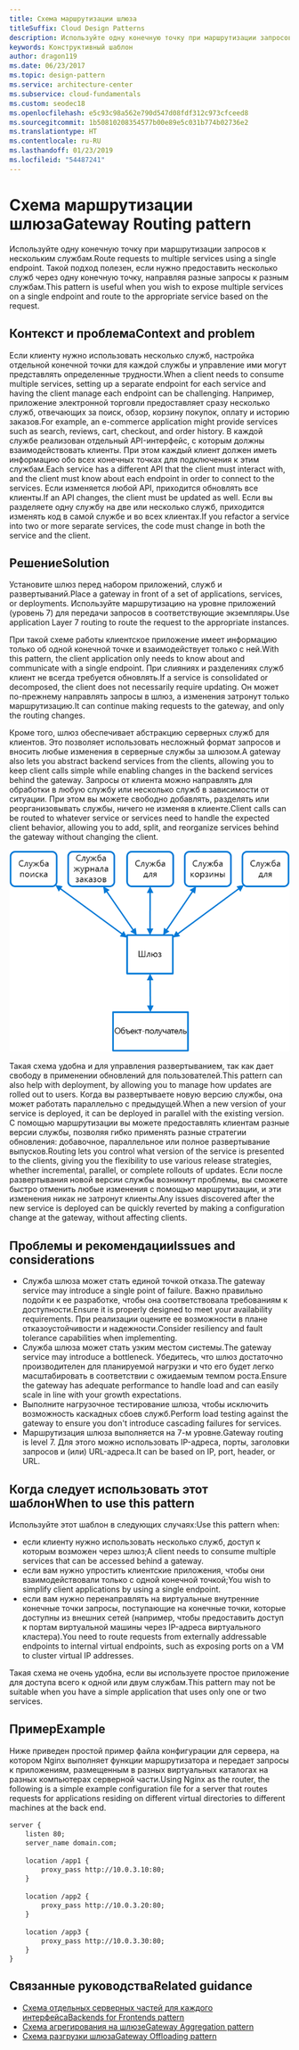 ```yaml
---
title: Схема маршрутизации шлюза
titleSuffix: Cloud Design Patterns
description: Используйте одну конечную точку при маршрутизации запросов к нескольким службам.
keywords: Конструктивный шаблон
author: dragon119
ms.date: 06/23/2017
ms.topic: design-pattern
ms.service: architecture-center
ms.subservice: cloud-fundamentals
ms.custom: seodec18
ms.openlocfilehash: e5c93c98a562e790d547d08fdf312c973cfceed8
ms.sourcegitcommit: 1b50810208354577b00e89e5c031b774b02736e2
ms.translationtype: HT
ms.contentlocale: ru-RU
ms.lasthandoff: 01/23/2019
ms.locfileid: "54487241"
---
```

# <a name="gateway-routing-pattern"></a><span data-ttu-id="855e3-104">Схема маршрутизации шлюза</span><span class="sxs-lookup"><span data-stu-id="855e3-104">Gateway Routing pattern</span></span>

<span data-ttu-id="855e3-105">Используйте одну конечную точку при маршрутизации запросов к нескольким службам.</span><span class="sxs-lookup"><span data-stu-id="855e3-105">Route requests to multiple services using a single endpoint.</span></span> <span data-ttu-id="855e3-106">Такой подход полезен, если нужно предоставить несколько служб через одну конечную точку, направляя разные запросы к разным службам.</span><span class="sxs-lookup"><span data-stu-id="855e3-106">This pattern is useful when you wish to expose multiple services on a single endpoint and route to the appropriate service based on the request.</span></span>

## <a name="context-and-problem"></a><span data-ttu-id="855e3-107">Контекст и проблема</span><span class="sxs-lookup"><span data-stu-id="855e3-107">Context and problem</span></span>

<span data-ttu-id="855e3-108">Если клиенту нужно использовать несколько служб, настройка отдельной конечной точки для каждой службы и управление ими могут представлять определенные трудности.</span><span class="sxs-lookup"><span data-stu-id="855e3-108">When a client needs to consume multiple services, setting up a separate endpoint for each service and having the client manage each endpoint can be challenging.</span></span> <span data-ttu-id="855e3-109">Например, приложение электронной торговли предоставляет сразу несколько служб, отвечающих за поиск, обзор, корзину покупок, оплату и историю заказов.</span><span class="sxs-lookup"><span data-stu-id="855e3-109">For example, an e-commerce application might provide services such as search, reviews, cart, checkout, and order history.</span></span> <span data-ttu-id="855e3-110">В каждой службе реализован отдельный API-интерфейс, с которым должны взаимодействовать клиенты. При этом каждый клиент должен иметь информацию обо всех конечных точках для подключения к этим службам.</span><span class="sxs-lookup"><span data-stu-id="855e3-110">Each service has a different API that the client must interact with, and the client must know about each endpoint in order to connect to the services.</span></span> <span data-ttu-id="855e3-111">Если изменяется любой API, приходится обновлять все клиенты.</span><span class="sxs-lookup"><span data-stu-id="855e3-111">If an API changes, the client must be updated as well.</span></span> <span data-ttu-id="855e3-112">Если вы разделяете одну службу на две или несколько служб, приходится изменять код в самой службе и во всех клиентах.</span><span class="sxs-lookup"><span data-stu-id="855e3-112">If you refactor a service into two or more separate services, the code must change in both the service and the client.</span></span>

## <a name="solution"></a><span data-ttu-id="855e3-113">Решение</span><span class="sxs-lookup"><span data-stu-id="855e3-113">Solution</span></span>

<span data-ttu-id="855e3-114">Установите шлюз перед набором приложений, служб и развертываний.</span><span class="sxs-lookup"><span data-stu-id="855e3-114">Place a gateway in front of a set of applications, services, or deployments.</span></span> <span data-ttu-id="855e3-115">Используйте маршрутизацию на уровне приложений (уровень 7) для передачи запросов в соответствующие экземпляры.</span><span class="sxs-lookup"><span data-stu-id="855e3-115">Use application Layer 7 routing to route the request to the appropriate instances.</span></span>

<span data-ttu-id="855e3-116">При такой схеме работы клиентское приложение имеет информацию только об одной конечной точке и взаимодействует только с ней.</span><span class="sxs-lookup"><span data-stu-id="855e3-116">With this pattern, the client application only needs to know about and communicate with a single endpoint.</span></span> <span data-ttu-id="855e3-117">При слияниях и разделениях служб клиент не всегда требуется обновлять.</span><span class="sxs-lookup"><span data-stu-id="855e3-117">If a service is consolidated or decomposed, the client does not necessarily require updating.</span></span> <span data-ttu-id="855e3-118">Он может по-прежнему направлять запросы в шлюз, а изменения затронут только маршрутизацию.</span><span class="sxs-lookup"><span data-stu-id="855e3-118">It can continue making requests to the gateway, and only the routing changes.</span></span>

<span data-ttu-id="855e3-119">Кроме того, шлюз обеспечивает абстракцию серверных служб для клиентов. Это позволяет использовать несложный формат запросов и вносить любые изменения в серверные службы за шлюзом.</span><span class="sxs-lookup"><span data-stu-id="855e3-119">A gateway also lets you abstract backend services from the clients, allowing you to keep client calls simple while enabling changes in the backend services behind the gateway.</span></span> <span data-ttu-id="855e3-120">Запросы от клиента можно направлять для обработки в любую службу или несколько служб в зависимости от ситуации. При этом вы можете свободно добавлять, разделять или реорганизовывать службы, ничего не изменяя в клиенте.</span><span class="sxs-lookup"><span data-stu-id="855e3-120">Client calls can be routed to whatever service or services need to handle the expected client behavior, allowing you to add, split, and reorganize services behind the gateway without changing the client.</span></span>

![Шаблон маршрутизации шлюза](./_images/gateway-routing.png)

<span data-ttu-id="855e3-122">Такая схема удобна и для управления развертыванием, так как дает свободу в применении обновлений для пользователей.</span><span class="sxs-lookup"><span data-stu-id="855e3-122">This pattern can also help with deployment, by allowing you to manage how updates are rolled out to users.</span></span> <span data-ttu-id="855e3-123">Когда вы развертываете новую версию службы, она может работать параллельно с предыдущей.</span><span class="sxs-lookup"><span data-stu-id="855e3-123">When a new version of your service is deployed, it can be deployed in parallel with the existing version.</span></span> <span data-ttu-id="855e3-124">С помощью маршрутизации вы можете предоставлять клиентам разные версии службы, позволяя гибко применять разные стратегии обновления: добавочное, параллельное или полное развертывание выпусков.</span><span class="sxs-lookup"><span data-stu-id="855e3-124">Routing lets you control what version of the service is presented to the clients, giving you the flexibility to use various release strategies, whether incremental, parallel, or complete rollouts of updates.</span></span> <span data-ttu-id="855e3-125">Если после развертывания новой версии службы возникнут проблемы, вы сможете быстро отменить любые изменения с помощью маршрутизации, и эти изменения никак не затронут клиенты.</span><span class="sxs-lookup"><span data-stu-id="855e3-125">Any issues discovered after the new service is deployed can be quickly reverted by making a configuration change at the gateway, without affecting clients.</span></span>

## <a name="issues-and-considerations"></a><span data-ttu-id="855e3-126">Проблемы и рекомендации</span><span class="sxs-lookup"><span data-stu-id="855e3-126">Issues and considerations</span></span>

- <span data-ttu-id="855e3-127">Служба шлюза может стать единой точкой отказа.</span><span class="sxs-lookup"><span data-stu-id="855e3-127">The gateway service may introduce a single point of failure.</span></span> <span data-ttu-id="855e3-128">Важно правильно подойти к ее разработке, чтобы она соответствовала требованиям к доступности.</span><span class="sxs-lookup"><span data-stu-id="855e3-128">Ensure it is properly designed to meet your availability requirements.</span></span> <span data-ttu-id="855e3-129">При реализации оцените ее возможности в плане отказоустойчивости и надежности.</span><span class="sxs-lookup"><span data-stu-id="855e3-129">Consider resiliency and fault tolerance capabilities when implementing.</span></span>
- <span data-ttu-id="855e3-130">Служба шлюза может стать узким местом системы.</span><span class="sxs-lookup"><span data-stu-id="855e3-130">The gateway service may introduce a bottleneck.</span></span> <span data-ttu-id="855e3-131">Убедитесь, что шлюз достаточно производителен для планируемой нагрузки и что его будет легко масштабировать в соответствии с ожидаемым темпом роста.</span><span class="sxs-lookup"><span data-stu-id="855e3-131">Ensure the gateway has adequate performance to handle load and can easily scale in line with your growth expectations.</span></span>
- <span data-ttu-id="855e3-132">Выполните нагрузочное тестирование шлюза, чтобы исключить возможность каскадных сбоев служб.</span><span class="sxs-lookup"><span data-stu-id="855e3-132">Perform load testing against the gateway to ensure you don't introduce cascading failures for services.</span></span>
- <span data-ttu-id="855e3-133">Маршрутизация шлюза выполняется на 7-м уровне.</span><span class="sxs-lookup"><span data-stu-id="855e3-133">Gateway routing is level 7.</span></span> <span data-ttu-id="855e3-134">Для этого можно использовать IP-адреса, порты, заголовки запросов и (или) URL-адреса.</span><span class="sxs-lookup"><span data-stu-id="855e3-134">It can be based on IP, port, header, or URL.</span></span>

## <a name="when-to-use-this-pattern"></a><span data-ttu-id="855e3-135">Когда следует использовать этот шаблон</span><span class="sxs-lookup"><span data-stu-id="855e3-135">When to use this pattern</span></span>

<span data-ttu-id="855e3-136">Используйте этот шаблон в следующих случаях:</span><span class="sxs-lookup"><span data-stu-id="855e3-136">Use this pattern when:</span></span>

- <span data-ttu-id="855e3-137">если клиенту нужно использовать несколько служб, доступ к которым возможен через шлюз;</span><span class="sxs-lookup"><span data-stu-id="855e3-137">A client needs to consume multiple services that can be accessed behind a gateway.</span></span>
- <span data-ttu-id="855e3-138">если вам нужно упростить клиентские приложения, чтобы они взаимодействовали только с одной конечной точкой;</span><span class="sxs-lookup"><span data-stu-id="855e3-138">You wish to simplify client applications by using a single endpoint.</span></span>
- <span data-ttu-id="855e3-139">если вам нужно перенаправлять на виртуальные внутренние конечные точки запросы, поступающие на конечные точки, которые доступны из внешних сетей (например, чтобы предоставить доступ к портам виртуальной машины через IP-адреса виртуального кластера).</span><span class="sxs-lookup"><span data-stu-id="855e3-139">You need to route requests from externally addressable endpoints to internal virtual endpoints, such as exposing ports on a VM to cluster virtual IP addresses.</span></span>

<span data-ttu-id="855e3-140">Такая схема не очень удобна, если вы используете простое приложение для доступа всего к одной или двум службам.</span><span class="sxs-lookup"><span data-stu-id="855e3-140">This pattern may not be suitable when you have a simple application that uses only one or two services.</span></span>

## <a name="example"></a><span data-ttu-id="855e3-141">Пример</span><span class="sxs-lookup"><span data-stu-id="855e3-141">Example</span></span>

<span data-ttu-id="855e3-142">Ниже приведен простой пример файла конфигурации для сервера, на котором Nginx выполняет функции маршрутизатора и передает запросы к приложениям, размещенным в разных виртуальных каталогах на разных компьютерах серверной части.</span><span class="sxs-lookup"><span data-stu-id="855e3-142">Using Nginx as the router, the following is a simple example configuration file for a server that routes requests for applications residing on different virtual directories to different machines at the back end.</span></span>

```console
server {
    listen 80;
    server_name domain.com;

    location /app1 {
        proxy_pass http://10.0.3.10:80;
    }

    location /app2 {
        proxy_pass http://10.0.3.20:80;
    }

    location /app3 {
        proxy_pass http://10.0.3.30:80;
    }
}
```

## <a name="related-guidance"></a><span data-ttu-id="855e3-143">Связанные руководства</span><span class="sxs-lookup"><span data-stu-id="855e3-143">Related guidance</span></span>

- [<span data-ttu-id="855e3-144">Схема отдельных серверных частей для каждого интерфейса</span><span class="sxs-lookup"><span data-stu-id="855e3-144">Backends for Frontends pattern</span></span>](./backends-for-frontends.md)
- [<span data-ttu-id="855e3-145">Схема агрегирования на шлюзе</span><span class="sxs-lookup"><span data-stu-id="855e3-145">Gateway Aggregation pattern</span></span>](./gateway-aggregation.md)
- [<span data-ttu-id="855e3-146">Схема разгрузки шлюза</span><span class="sxs-lookup"><span data-stu-id="855e3-146">Gateway Offloading pattern</span></span>](./gateway-offloading.md)
